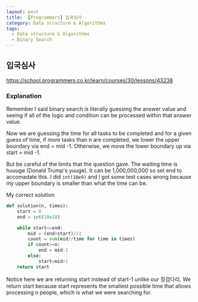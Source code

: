 ```yaml
---
layout: post
title:  [Programmers] 입국심사
category: Data structure & Algorithms
tags:
  - Data structure & Algorithms
  - Binary Search
---
```

  
## 입국심사
https://school.programmers.co.kr/learn/courses/30/lessons/43238

### Explanation

Remember I said binary search is literally guessing the answer value and 
seeing if all of the logic and condition can be processed within that 
answer value.

Now we are guessing the time for all tasks to be completed and for a given
guess of time, if more tasks than n are completed, we lower the upper boundary
via end = mid -1. Otherwise, we move the lower boundary up via start = mid -1.

But be careful of the limits that the question gave. The waiting time is
huuuge (Donald Trump's yuuge). It can be 1,000,000,000 so set end to accomadate
this. I did `int(10e9)` and I got some test cases wrong because my 
upper boundary is smaller than what the time can be.


My correct solution
```python
def solution(n, times):
    start = 0
    end = int(10e18)

    while start<=end:
        mid = (end+start)//2
        count = sum(mid//time for time in times)
        if count>=n:
            end = mid-1
        else:
            start=mid+1
    return start
```

Notice here we are returning start instead of start-1 unlike our
징검다리. We return start because start represents the smallest 
possible time that allows processing n people, which is what we were 
searching for.


